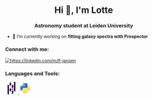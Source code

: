 <h1 align="center">Hi 👋, I'm Lotte</h1>
<h3 align="center">Astronomy student at Leiden University</h3>

- 🔭 I’m currently working on **fitting galaxy spectra with Prospector**

<h3 align="left">Connect with me:</h3>
<p align="left">
<a href="https://linkedin.com/in/https://linkedin.com/in/lf-jansen" target="blank"><img align="center" src="https://raw.githubusercontent.com/rahuldkjain/github-profile-readme-generator/master/src/images/icons/Social/linked-in-alt.svg" alt="https://linkedin.com/in/lf-jansen" height="30" width="40" /></a>
</p>

<h3 align="left">Languages and Tools:</h3>
<p align="left"> <a href="https://pandas.pydata.org/" target="_blank" rel="noreferrer"> <img src="https://raw.githubusercontent.com/devicons/devicon/2ae2a900d2f041da66e950e4d48052658d850630/icons/pandas/pandas-original.svg" alt="pandas" width="40" height="40"/> </a> <a href="https://www.python.org" target="_blank" rel="noreferrer"> <img src="https://raw.githubusercontent.com/devicons/devicon/master/icons/python/python-original.svg" alt="python" width="40" height="40"/> </a> </p>
